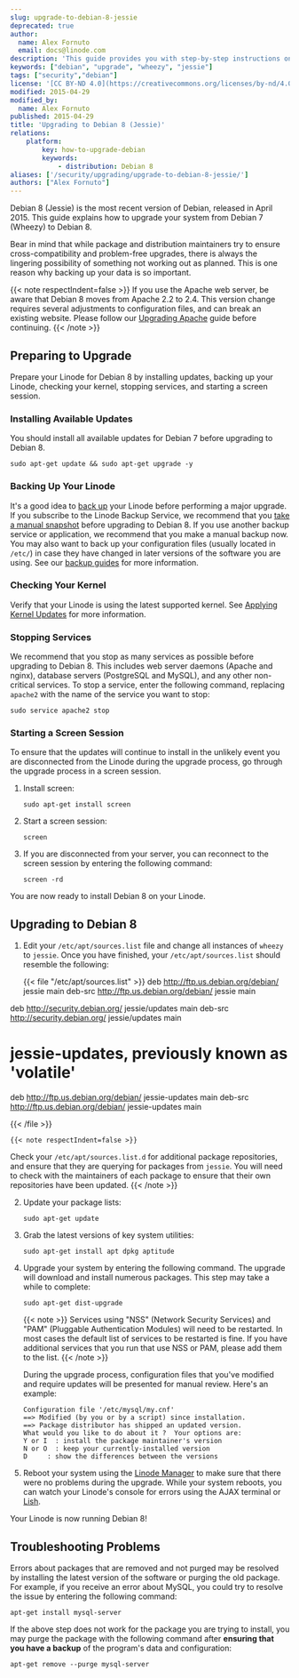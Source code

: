 ```yaml
---
slug: upgrade-to-debian-8-jessie
deprecated: true
author:
  name: Alex Fornuto
  email: docs@linode.com
description: 'This guide provides you with step-by-step instructions on how to upgrade your Linux system from Debian 7 "Wheezy" to Debian 8 "Jessie" via command line.'
keywords: ["debian", "upgrade", "wheezy", "jessie"]
tags: ["security","debian"]
license: '[CC BY-ND 4.0](https://creativecommons.org/licenses/by-nd/4.0)'
modified: 2015-04-29
modified_by:
  name: Alex Fornuto
published: 2015-04-29
title: 'Upgrading to Debian 8 (Jessie)'
relations:
    platform:
        key: how-to-upgrade-debian
        keywords:
            - distribution: Debian 8
aliases: ['/security/upgrading/upgrade-to-debian-8-jessie/']
authors: ["Alex Fornuto"]
---
```


Debian 8 (Jessie) is the most recent version of Debian, released in April 2015. This guide explains how to upgrade your system from Debian 7 (Wheezy) to Debian 8.

Bear in mind that while package and distribution maintainers try to ensure cross-compatibility and problem-free upgrades, there is always the lingering possibility of something not working out as planned. This is one reason why backing up your data is so important.

{{< note respectIndent=false >}}
If you use the Apache web server, be aware that Debian 8 moves from Apache 2.2 to 2.4. This version change requires several adjustments to configuration files, and can break an existing website. Please follow our [Upgrading Apache](/docs/guides/updating-virtual-host-settings-from-apache-2-2-to-apache-2-4/) guide before continuing.
{{< /note >}}

## Preparing to Upgrade

Prepare your Linode for Debian 8 by installing updates, backing up your Linode, checking your kernel, stopping services, and starting a screen session.

### Installing Available Updates

You should install all available updates for Debian 7 before upgrading to Debian 8.

    sudo apt-get update && sudo apt-get upgrade -y


### Backing Up Your Linode

It's a good idea to [back up](/docs/products/storage/backups/) your Linode before performing a major upgrade. If you subscribe to the Linode Backup Service, we recommend that you [take a manual snapshot](/docs/products/storage/backups/#take-a-manual-snapshot) before upgrading to Debian 8. If you use another backup service or application, we recommend that you make a manual backup now. You may also want to back up your configuration files (usually located in `/etc/`) in case they have changed in later versions of the software you are using. See our [backup guides](/docs/security/backups/) for more information.

### Checking Your Kernel

Verify that your Linode is using the latest supported kernel. See [Applying Kernel Updates](/docs/guides/monitor-and-maintain-compute-instance/#applying-kernel-updates) for more information.

### Stopping Services

We recommend that you stop as many services as possible before upgrading to Debian 8. This includes web server daemons (Apache and nginx), database servers (PostgreSQL and MySQL), and any other non-critical services. To stop a service, enter the following command, replacing `apache2` with the name of the service you want to stop:

    sudo service apache2 stop

### Starting a Screen Session

To ensure that the updates will continue to install in the unlikely event you are disconnected from the Linode during the upgrade process, go through the upgrade process in a screen session.

1.  Install screen:

        sudo apt-get install screen

2.  Start a screen session:

        screen

3.  If you are disconnected from your server, you can reconnect to the screen session by entering the following command:

        screen -rd

You are now ready to install Debian 8 on your Linode.

## Upgrading to Debian 8

1.  Edit your `/etc/apt/sources.list` file and change all instances of `wheezy` to `jessie`. Once you have finished, your `/etc/apt/sources.list` should resemble the following:

    {{< file "/etc/apt/sources.list" >}}
deb http://ftp.us.debian.org/debian/ jessie main
deb-src http://ftp.us.debian.org/debian/ jessie main

deb http://security.debian.org/ jessie/updates main
deb-src http://security.debian.org/ jessie/updates main

# jessie-updates, previously known as 'volatile'
deb http://ftp.us.debian.org/debian/ jessie-updates main
deb-src http://ftp.us.debian.org/debian/ jessie-updates main

{{< /file >}}


    {{< note respectIndent=false >}}
Check your `/etc/apt/sources.list.d` for additional package repositories, and ensure that they are querying for packages from `jessie`.  You will need to check with the maintainers of each package to ensure that their own repositories have been updated.
{{< /note >}}

2.  Update your package lists:

        sudo apt-get update

3.  Grab the latest versions of key system utilities:

        sudo apt-get install apt dpkg aptitude

4.  Upgrade your system by entering the following command. The upgrade will download and install numerous packages. This step may take a while to complete:

        sudo apt-get dist-upgrade

    {{< note >}}
    Services using "NSS" (Network Security Services) and "PAM" (Pluggable Authentication Modules) will need to be restarted. In most cases the default list of services to be restarted is fine. If you have additional services that you run that use NSS or PAM, please add them to the list.
    {{< /note >}}

    During the upgrade process, configuration files that you've modified and require updates will be presented for manual review. Here's an example:

        Configuration file '/etc/mysql/my.cnf'
        ==> Modified (by you or by a script) since installation.
        ==> Package distributor has shipped an updated version.
        What would you like to do about it ?  Your options are:
        Y or I  : install the package maintainer's version
        N or O  : keep your currently-installed version
        D     : show the differences between the versions


5.  Reboot your system using the [Linode Manager](https://manager.linode.com) to make sure that there were no problems during the upgrade. While your system reboots, you can watch your Linode's console for errors using the AJAX terminal or [Lish](/docs/products/compute/compute-instances/guides/lish/).

Your Linode is now running Debian 8!

## Troubleshooting Problems

Errors about packages that are removed and not purged may be resolved by installing the latest version of the software or purging the old package. For example, if you receive an error about MySQL, you could try to resolve the issue by entering the following command:

    apt-get install mysql-server

If the above step does not work for the package you are trying to install, you may purge the package with the following command after **ensuring that you have a backup** of the program's data and configuration:

    apt-get remove --purge mysql-server
